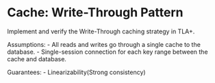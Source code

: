 # Cache: Write-Through Pattern

Implement and verify the Write-Through caching strategy in TLA+.

Assumptions:
    - All reads and writes go through a single cache to the database.
    - Single-session connection for each key range between the cache and database.

Guarantees:
    - Linearizability(Strong consistency)
